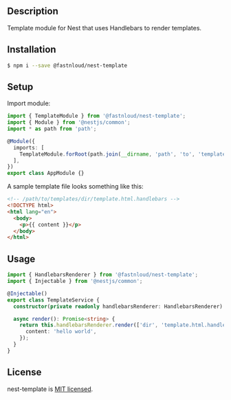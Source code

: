 ## Description

Template module for Nest that uses Handlebars to render templates.

## Installation

```bash
$ npm i --save @fastnloud/nest-template
```

## Setup

Import module:

```ts
import { TemplateModule } from '@fastnloud/nest-template';
import { Module } from '@nestjs/common';
import * as path from 'path';

@Module({
  imports: [
    TemplateModule.forRoot(path.join(__dirname, 'path', 'to', 'templates')),
  ],
})
export class AppModule {}
```

A sample template file looks something like this:

```html
<!-- /path/to/templates/dir/template.html.handlebars -->
<!DOCTYPE html>
<html lang="en">
  <body>
    <p>{{ content }}</p>
  </body>
</html>
```

## Usage

```ts
import { HandlebarsRenderer } from '@fastnloud/nest-template';
import { Injectable } from '@nestjs/common';

@Injectable()
export class TemplateService {
  constructor(private readonly handlebarsRenderer: HandlebarsRenderer) {}

  async render(): Promise<string> {
    return this.handlebarsRenderer.render(['dir', 'template.html.handlebars'], {
      content: 'hello world',
    });
  }
}
```

## License

nest-template is [MIT licensed](LICENSE).
